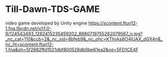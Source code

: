 # Till-Dawn-TDS-GAME
video game developed by Unity engine
https://scontent.ftun12-1.fna.fbcdn.net/v/t1.0-9/124543493_1282415235459202_8880719755262079567_n.jpg?_nc_cat=110&ccb=2&_nc_sid=8bfeb9&_nc_ohc=KThyks6O4jUAX_dGX4n&_nc_ht=scontent.ftun12-1.fna&oh=5f2882ffd1521dbf800528db0be61ea2&oe=5FD1CE4F
